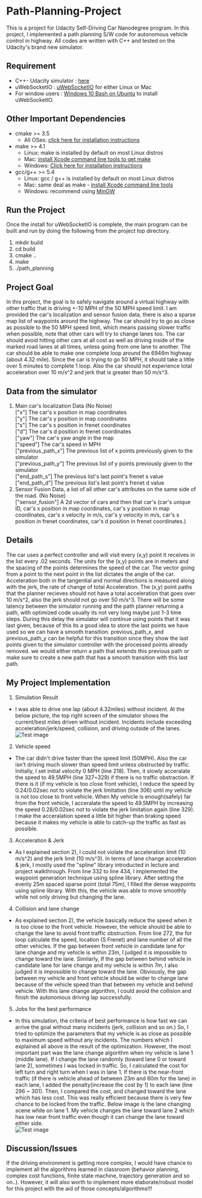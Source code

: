 # Path-Planning-Project
This is a project for Udacity Self-Driving Car Nanodegree program. In this project, I implemented a path planning S/W code for autonomous vehicle control in highway. All codes are written with C++ and tested on the Udacity's brand new simulator. 

## Requirement 
- C++- Udacity simulator : [here](https://github.com/udacity/self-driving-car-sim/releases)
- uWebSocketIO : [uWebSocketIO](https://github.com/uWebSockets/uWebSockets) for either Linux or Mac
- For window users : [Windows 10 Bash on Ubuntu](https://www.howtogeek.com/249966/how-to-install-and-use-the-linux-bash-shell-on-windows-10/) to install uWebSocketIO. 

## Other Important Dependencies
* cmake >= 3.5  
  * All OSes: [click here for installation instructions](https://cmake.org/install/)
* make >= 4.1  
  * Linux: make is installed by default on most Linux distros  
  * Mac: [install Xcode command line tools to get make](https://developer.apple.com/xcode/features/)  
  * Windows: [Click here for installation instructions](http://gnuwin32.sourceforge.net/packages/make.htm)
* gcc/g++ >= 5.4  
  * Linux: gcc / g++ is installed by default on most Linux distros  
  * Mac: same deal as make - [install Xcode command line tools](https://developer.apple.com/xcode/features/)  
  * Windows: recommend using [MinGW](http://www.mingw.org/)
  
## Run the Project 
Once the install for uWebSocketIO is complete, the main program can be built and run by doing the following from the project top directory.

1. mkdir build
2. cd build
3. cmake ..
4. make
5. ./path_planning

## Project Goal
In this project, the goal is to safely navigate around a virtual highway with other traffic that is driving +-10 MPH of the 50 MPH speed limit. I am provided the car's localization and sensor fusion data, there is also a sparse map list of waypoints around the highway. The car should try to go as close as possible to the 50 MPH speed limit, which means passing slower traffic when possible, note that other cars will try to change lanes too. The car should avoid hitting other cars at all cost as well as driving inside of the marked road lanes at all times, unless going from one lane to another. The car should be able to make one complete loop around the 6946m highway (about 4.32 mile). Since the car is trying to go 50 MPH, it should take a little over 5 minutes to complete 1 loop. Also the car should not experience total acceleration over 10 m/s^2 and jerk that is greater than 50 m/s^3.

## Data from the simulator
1. Main car's localization Data (No Noise)<br/>
["x"] The car's x position in map coordinates<br/>
["y"] The car's y position in map coordinates<br/>
["s"] The car's s position in frenet coordinates<br/>
["d"] The car's d position in frenet coordinates<br/>
["yaw"] The car's yaw angle in the map<br/>
["speed"] The car's speed in MPH<br/>
["previous_path_x"] The previous list of x points previously given to the simulator<br/>
["previous_path_y"] The previous list of y points previously given to the simulator<br/>
["end_path_s"] The previous list's last point's frenet s value<br/>
["end_path_d"] The previous list's last point's frenet d value<br/>
2. Sensor Fusion Data, a list of all other car's attributes on the same side of the road. (No Noise)<br/>
["sensor_fusion"] A 2d vector of cars and then that car's (car's unique ID, car's x position in map coordinates, car's y position in map coordinates, car's x velocity in m/s, car's y velocity in m/s, car's s position in frenet coordinates, car's d position in frenet coordinates.)

## Details 
The car uses a perfect controller and will visit every (x,y) point it receives in the list every .02 seconds. The units for the (x,y) points are in meters and the spacing of the points determines the speed of the car. The vector going from a point to the next point in the list dictates the angle of the car. Acceleration both in the tangential and normal directions is measured along with the jerk, the rate of change of total Acceleration. The (x,y) point paths that the planner recieves should not have a total acceleration that goes over 10 m/s^2, also the jerk should not go over 50 m/s^3. There will be some latency between the simulator running and the path planner returning a path, with optimized code usually its not very long maybe just 1-3 time steps. During this delay the simulator will continue using points that it was last given, because of this its a good idea to store the last points we have used so we can have a smooth transition. previous_path_x, and previous_path_y can be helpful for this transition since they show the last points given to the simulator controller with the processed points already removed. we would either return a path that extends this previous path or make sure to create a new path that has a smooth transition with this last path.


## My Project Implementation
1) Simulation Result 
- I was able to drive one lap (about 4.32miles) without incident. At the below picture, the top right screen of the simulator shows the current/best miles driven without incident. Incidents include exceeding acceleration/jerk/speed, collision, and driving outside of the lanes.<br/>
![Test image](https://github.com/KHKANG36/Path_Planning-Project/blob/master/Result1.png)

2) Vehicle speed
- The car didn't drive faster than the speed limit (50MPH). Also the car isn't driving much slower than speed limit unless obstructed by traffic. Initially, I set initial velocity 0 MPH (line 218). Then, it slowly acceralate the speed to 49.5MPH (line 327~329) if there is no traffic obstraction. If there is it (if my vehicle is too close front vehicle), I reduce the speed by 0.24/0.02sec not to violate the jerk limitation (line 306) until my vehicle is not too close to front vehicle. When My vehicle is enough(safely) far from the front vehicle, I acceralate the speed to 49.5MPH by increasing the speed 0.28/0.02sec not to violate the jerk limitation again (line 329). I make the acceralation speed a little bit higher than braking speed because it makes my vehicle is able to catch-up the traffic as fast as possible.  

3) Acceleration & Jerk 
 - As I explained section 2), I could not violate the acceleration limit (10 m/s^2) and the jerk limit (10 m/s^3). In terms of lane change acceleration & jerk, I mostly used the "spline" library introducted in lecture and project walkthrough. From line 332 to line 434, I implemented the waypoint generation technique using spline library. After setting the evenly 25m spaced sparse point (total 75m), I filled the dense waypoints using spline library. With this, the vehicle was able to move smoothly while not only driving but changing the lane.  
 
4) Collision and lane change 
 - As explained section 2), the vehicle basically reduce the speed when it is too close to the front vehicle. However, the vehicle should be able to change the lane to avoid front traffic obstruction. From line 272, the for loop calculate the speed, location (S Frenet) and lane number of all the other vehicles. If the gap between front vehicle in candidate lane for lane change and my vehicle is within 23m, I judged it is impossible to change toward the lane. Similarly, If the gap between behind vehicle in candidate lane for lane change and my vehicle is within 7m, I also judged it is impossible to change toward the lane. Obviously, the gap between my vehicle and front vehicle should be wider to change lane because of the vehicle speed than that between my vehicle and behind vehicle. With this lane change algorithm, I could avoid the collision and finish the autonomous driving lap successfully.    

5) Jobs for the best performance
 - In this simulation, the criteria of best performance is how fast we can arrive the goal without many incidents (jerk, collision and so on.) So, I tried to optimize the parameters that my vehicle is as close as possible to maximum speed without any incidents. The numbers which I explained all above is the result of the optimization. However, the most important part was the lane change algorithm when my vehicle is lane 1 (middle lane). If I change the lane randomly (toward lane 0 or toward lane 2), sometimes I was locked in traffic. So, I calculated the cost for left turn and right turn when I was in lane 1. If there is the near-front traffic (if there is vehicle ahead of between 23m and 60m for the lane) in each lane, I added the penalty(increase the cost by 1) to each lane (line 296 ~ 301). Then, I compared the cost, and changed toward the lane which has less cost. This was really efficient because there is very few chance to be locked from the traffic. Below image is the lane changing scene while on lane 1. My vehicle changes the lane toward lane 2 which has low near front traffic even though it can change the lane toward either side.<br/>
![Test image](https://github.com/KHKANG36/Path_Planning-Project/blob/master/Result2.png)

## Discussion/Issues 
If the driving environment is getting more complex, I would have chance to implement all the algorithms learned in classroom (behavior planning, complex cost functions, finite state machine, trajectory generation and so on..). However, it will also worth to implement more elaborate/robust model for this project with the aid of those concepts/algorithms!!!   
